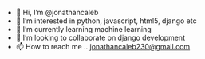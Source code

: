 - 👋 Hi, I’m @jonathancaleb
- 👀 I’m interested in python, javascript, html5, django etc
- 🌱 I’m currently learning machine learning
- 💞️ I’m looking to collaborate on django development
- 📫 How to reach me .. jonathancaleb230@gmail.com

<!---
jonathancaleb/jonathancaleb is a ✨ special ✨ repository because its `README.md` (this file) appears on your GitHub profile.
You can click the Preview link to take a look at your changes.
--->
